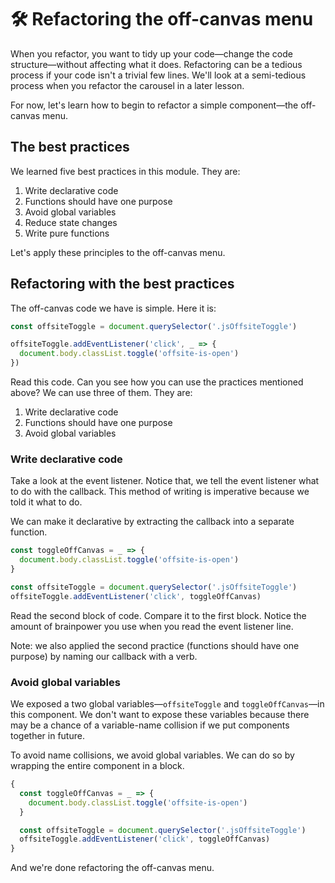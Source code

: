 # 🛠 Refactoring the off-canvas menu

When you refactor, you want to tidy up your code—change the code structure—without affecting what it does. Refactoring can be a tedious process if your code isn't a trivial few lines. We'll look at a semi-tedious process when you refactor the carousel in a later lesson.

For now, let's learn how to begin to refactor a simple component—the off-canvas menu.

## The best practices

We learned five best practices in this module. They are:

1. Write declarative code
2. Functions should have one purpose
3. Avoid global variables
4. Reduce state changes
5. Write pure functions

Let's apply these principles to the off-canvas menu.

## Refactoring with the best practices

The off-canvas code we have is simple. Here it is:

```js
const offsiteToggle = document.querySelector('.jsOffsiteToggle')

offsiteToggle.addEventListener('click', _ => {
  document.body.classList.toggle('offsite-is-open')
})
```

Read this code. Can you see how you can use the practices mentioned above? We can use three of them. They are:

1. Write declarative code
2. Functions should have one purpose
3. Avoid global variables

### Write declarative code

Take a look at the event listener. Notice that, we tell the event listener what to do with the callback. This method of writing is imperative because we told it what to do.

We can make it declarative by extracting the callback into a separate function.

```js
const toggleOffCanvas = _ => {
  document.body.classList.toggle('offsite-is-open')
}

const offsiteToggle = document.querySelector('.jsOffsiteToggle')
offsiteToggle.addEventListener('click', toggleOffCanvas)
```

Read the second block of code. Compare it to the first block. Notice the amount of brainpower you use when you read the event listener line.

Note: we also applied the second practice (functions should have one purpose) by naming our callback with a verb.

### Avoid global variables

We exposed a two global variables—`offsiteToggle` and `toggleOffCanvas`—in this component. We don't want to expose these variables because there may be a chance of a variable-name collision if we put components together in future.

To avoid name collisions, we avoid global variables. We can do so by wrapping the entire component in a block.

```js
{
  const toggleOffCanvas = _ => {
    document.body.classList.toggle('offsite-is-open')
  }

  const offsiteToggle = document.querySelector('.jsOffsiteToggle')
  offsiteToggle.addEventListener('click', toggleOffCanvas)
}
```

And we're done refactoring the off-canvas menu.